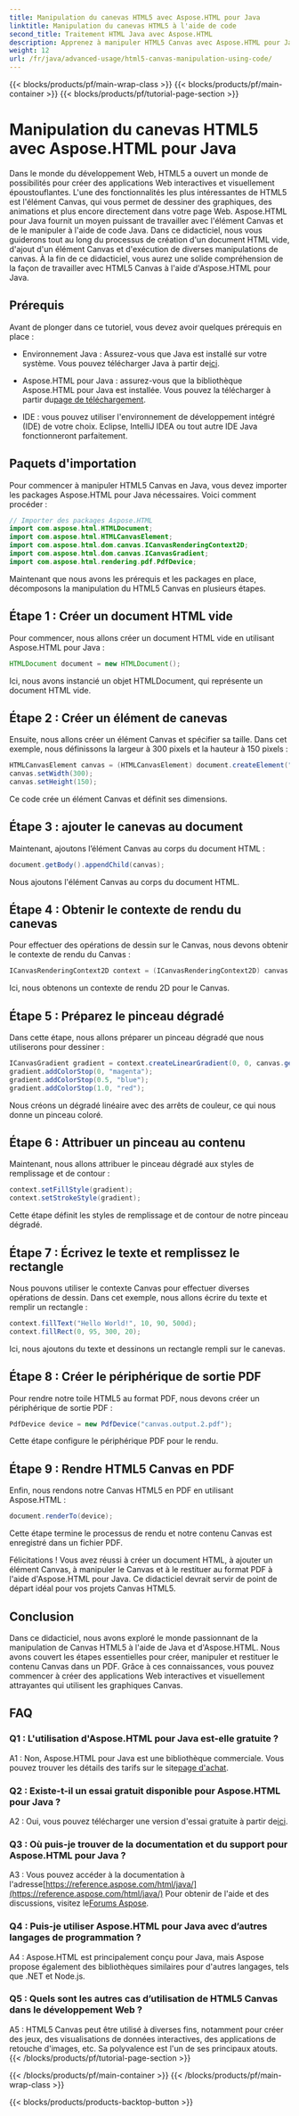 ```yaml
---
title: Manipulation du canevas HTML5 avec Aspose.HTML pour Java
linktitle: Manipulation du canevas HTML5 à l'aide de code
second_title: Traitement HTML Java avec Aspose.HTML
description: Apprenez à manipuler HTML5 Canvas avec Aspose.HTML pour Java. Créez des graphiques interactifs avec des instructions étape par étape.
weight: 12
url: /fr/java/advanced-usage/html5-canvas-manipulation-using-code/
---
```


{{< blocks/products/pf/main-wrap-class >}}
{{< blocks/products/pf/main-container >}}
{{< blocks/products/pf/tutorial-page-section >}}

# Manipulation du canevas HTML5 avec Aspose.HTML pour Java

Dans le monde du développement Web, HTML5 a ouvert un monde de possibilités pour créer des applications Web interactives et visuellement époustouflantes. L'une des fonctionnalités les plus intéressantes de HTML5 est l'élément Canvas, qui vous permet de dessiner des graphiques, des animations et plus encore directement dans votre page Web. Aspose.HTML pour Java fournit un moyen puissant de travailler avec l'élément Canvas et de le manipuler à l'aide de code Java. Dans ce didacticiel, nous vous guiderons tout au long du processus de création d'un document HTML vide, d'ajout d'un élément Canvas et d'exécution de diverses manipulations de canvas. À la fin de ce didacticiel, vous aurez une solide compréhension de la façon de travailler avec HTML5 Canvas à l'aide d'Aspose.HTML pour Java.

## Prérequis

Avant de plonger dans ce tutoriel, vous devez avoir quelques prérequis en place :

-  Environnement Java : Assurez-vous que Java est installé sur votre système. Vous pouvez télécharger Java à partir de[ici](https://www.java.com/download/).

-  Aspose.HTML pour Java : assurez-vous que la bibliothèque Aspose.HTML pour Java est installée. Vous pouvez la télécharger à partir du[page de téléchargement](https://releases.aspose.com/html/java/).

- IDE : vous pouvez utiliser l'environnement de développement intégré (IDE) de votre choix. Eclipse, IntelliJ IDEA ou tout autre IDE Java fonctionneront parfaitement.

## Paquets d'importation

Pour commencer à manipuler HTML5 Canvas en Java, vous devez importer les packages Aspose.HTML pour Java nécessaires. Voici comment procéder :

```java
// Importer des packages Aspose.HTML
import com.aspose.html.HTMLDocument;
import com.aspose.html.HTMLCanvasElement;
import com.aspose.html.dom.canvas.ICanvasRenderingContext2D;
import com.aspose.html.dom.canvas.ICanvasGradient;
import com.aspose.html.rendering.pdf.PdfDevice;
```

Maintenant que nous avons les prérequis et les packages en place, décomposons la manipulation du HTML5 Canvas en plusieurs étapes.

## Étape 1 : Créer un document HTML vide

Pour commencer, nous allons créer un document HTML vide en utilisant Aspose.HTML pour Java :

```java
HTMLDocument document = new HTMLDocument();
```

Ici, nous avons instancié un objet HTMLDocument, qui représente un document HTML vide.

## Étape 2 : Créer un élément de canevas

Ensuite, nous allons créer un élément Canvas et spécifier sa taille. Dans cet exemple, nous définissons la largeur à 300 pixels et la hauteur à 150 pixels :

```java
HTMLCanvasElement canvas = (HTMLCanvasElement) document.createElement("canvas");
canvas.setWidth(300);
canvas.setHeight(150);
```

Ce code crée un élément Canvas et définit ses dimensions.

## Étape 3 : ajouter le canevas au document

Maintenant, ajoutons l’élément Canvas au corps du document HTML :

```java
document.getBody().appendChild(canvas);
```

Nous ajoutons l'élément Canvas au corps du document HTML.

## Étape 4 : Obtenir le contexte de rendu du canevas

Pour effectuer des opérations de dessin sur le Canvas, nous devons obtenir le contexte de rendu du Canvas :

```java
ICanvasRenderingContext2D context = (ICanvasRenderingContext2D) canvas.getContext("2d");
```

Ici, nous obtenons un contexte de rendu 2D pour le Canvas.

## Étape 5 : Préparez le pinceau dégradé

Dans cette étape, nous allons préparer un pinceau dégradé que nous utiliserons pour dessiner :

```java
ICanvasGradient gradient = context.createLinearGradient(0, 0, canvas.getWidth(), 0);
gradient.addColorStop(0, "magenta");
gradient.addColorStop(0.5, "blue");
gradient.addColorStop(1.0, "red");
```

Nous créons un dégradé linéaire avec des arrêts de couleur, ce qui nous donne un pinceau coloré.

## Étape 6 : Attribuer un pinceau au contenu

Maintenant, nous allons attribuer le pinceau dégradé aux styles de remplissage et de contour :

```java
context.setFillStyle(gradient);
context.setStrokeStyle(gradient);
```

Cette étape définit les styles de remplissage et de contour de notre pinceau dégradé.

## Étape 7 : Écrivez le texte et remplissez le rectangle

Nous pouvons utiliser le contexte Canvas pour effectuer diverses opérations de dessin. Dans cet exemple, nous allons écrire du texte et remplir un rectangle :

```java
context.fillText("Hello World!", 10, 90, 500d);
context.fillRect(0, 95, 300, 20);
```

Ici, nous ajoutons du texte et dessinons un rectangle rempli sur le canevas.

## Étape 8 : Créer le périphérique de sortie PDF

Pour rendre notre toile HTML5 au format PDF, nous devons créer un périphérique de sortie PDF :

```java
PdfDevice device = new PdfDevice("canvas.output.2.pdf");
```

Cette étape configure le périphérique PDF pour le rendu.

## Étape 9 : Rendre HTML5 Canvas en PDF

Enfin, nous rendons notre Canvas HTML5 en PDF en utilisant Aspose.HTML :

```java
document.renderTo(device);
```

Cette étape termine le processus de rendu et notre contenu Canvas est enregistré dans un fichier PDF.

Félicitations ! Vous avez réussi à créer un document HTML, à ajouter un élément Canvas, à manipuler le Canvas et à le restituer au format PDF à l'aide d'Aspose.HTML pour Java. Ce didacticiel devrait servir de point de départ idéal pour vos projets Canvas HTML5.

## Conclusion

Dans ce didacticiel, nous avons exploré le monde passionnant de la manipulation de Canvas HTML5 à l'aide de Java et d'Aspose.HTML. Nous avons couvert les étapes essentielles pour créer, manipuler et restituer le contenu Canvas dans un PDF. Grâce à ces connaissances, vous pouvez commencer à créer des applications Web interactives et visuellement attrayantes qui utilisent les graphiques Canvas.

## FAQ

### Q1 : L'utilisation d'Aspose.HTML pour Java est-elle gratuite ?

 A1 : Non, Aspose.HTML pour Java est une bibliothèque commerciale. Vous pouvez trouver les détails des tarifs sur le site[page d'achat](https://purchase.aspose.com/buy).

### Q2 : Existe-t-il un essai gratuit disponible pour Aspose.HTML pour Java ?

 A2 : Oui, vous pouvez télécharger une version d'essai gratuite à partir de[ici](https://releases.aspose.com/).

### Q3 : Où puis-je trouver de la documentation et du support pour Aspose.HTML pour Java ?

 A3 : Vous pouvez accéder à la documentation à l'adresse[https://reference.aspose.com/html/java/](https://reference.aspose.com/html/java/) Pour obtenir de l'aide et des discussions, visitez le[Forums Aspose](https://forum.aspose.com/).

### Q4 : Puis-je utiliser Aspose.HTML pour Java avec d’autres langages de programmation ?

A4 : Aspose.HTML est principalement conçu pour Java, mais Aspose propose également des bibliothèques similaires pour d'autres langages, tels que .NET et Node.js.

### Q5 : Quels sont les autres cas d’utilisation de HTML5 Canvas dans le développement Web ?

A5 : HTML5 Canvas peut être utilisé à diverses fins, notamment pour créer des jeux, des visualisations de données interactives, des applications de retouche d'images, etc. Sa polyvalence est l'un de ses principaux atouts.
{{< /blocks/products/pf/tutorial-page-section >}}

{{< /blocks/products/pf/main-container >}}
{{< /blocks/products/pf/main-wrap-class >}}

{{< blocks/products/products-backtop-button >}}
